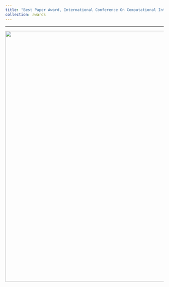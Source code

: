 ```yaml
---
title: "Best Paper Award, International Conference On Computational Intelligence & Data Science."
collection: awards
---
```

---

<img src="https://parasnaren.github.io/images/ibm.jfif" width="800"/>

